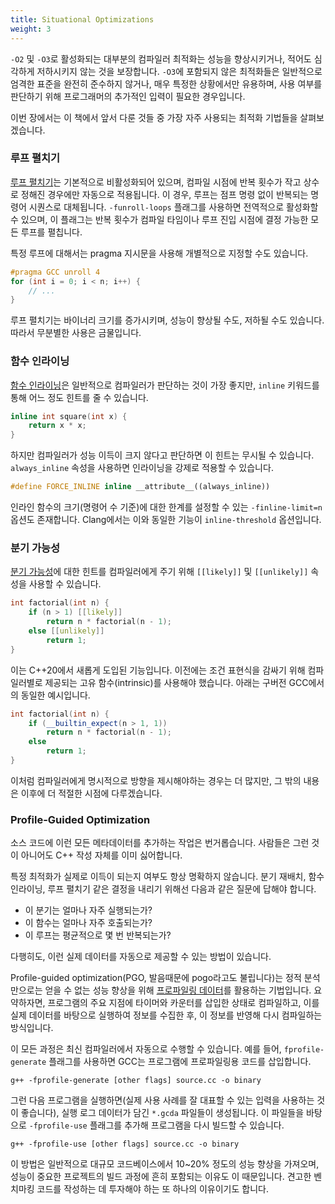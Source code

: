 ```yaml
---
title: Situational Optimizations
weight: 3
---
```


<!--

Generally, you always want to specify the exact platform you are running and turn on `-O3`, but other optimizations, like the ones discussed [in the previous section](../assembly), are far more situational and require some input from the programmer.

-->

`-O2` 및 `-O3`로 활성화되는 대부분의 컴파일러 최적화는 성능을 향상시키거나, 적어도 심각하게 저하시키지 않는 것을 보장합니다. `-O3`에 포함되지 않은 최적화들은 일반적으로 엄격한 표준을 완전히 준수하지 않거나, 매우 특정한 상황에서만 유용하며, 사용 여부를 판단하기 위해 프로그래머의 추가적인 입력이 필요한 경우입니다.

이번 장에서는 이 책에서 앞서 다룬 것들 중 가장 자주 사용되는 최적화 기법들을 살펴보겠습니다.

### 루프 펼치기

[루프 펼치기](/hpc/architecture/loops#loop-unrolling)는 기본적으로 비활성화되어 있으며, 컴파일 시점에 반복 횟수가 작고 상수로 정해진 경우에만 자동으로 적용됩니다. 이 경우, 루프는 점프 명령 없이 반복되는 명령어 시퀀스로 대체됩니다. `-funroll-loops` 플래그를 사용하면 전역적으로 활성화할 수 있으며, 이 플래그는 반복 횟수가 컴파일 타임이나 루프 진입 시점에 결정 가능한 모든 루프를 펼칩니다.

특정 루프에 대해서는 pragma 지시문을 사용해 개별적으로 지정할 수도 있습니다.

```c++
#pragma GCC unroll 4
for (int i = 0; i < n; i++) {
    // ...
}
```

루프 펼치기는 바이너리 크기를 증가시키며, 성능이 향상될 수도, 저하될 수도 있습니다. 따라서 무분별한 사용은 금물입니다.

### 함수 인라이닝

[함수 인라이닝](/hpc/architecture/functions#inlining)은 일반적으로 컴파일러가 판단하는 것이 가장 좋지만, `inline` 키워드를 통해 어느 정도 힌트를 줄 수 있습니다.

```c++
inline int square(int x) {
    return x * x;
}
```

하지만 컴파일러가 성능 이득이 크지 않다고 판단하면 이 힌트는 무시될 수 있습니다. `always_inline` 속성을 사용하면 인라이닝을 강제로 적용할 수 있습니다.

```c++
#define FORCE_INLINE inline __attribute__((always_inline))
```

인라인 함수의 크기(명령어 수 기준)에 대한 한계를 설정할 수 있는 `-finline-limit=n` 옵션도 존재합니다. Clang에서는 이와 동일한 기능이 `inline-threshold` 옵션입니다.

### 분기 가능성

[분기 가능성](/hpc/architecture/layout#unequal-branches)에 대한 힌트를 컴파일러에게 주기 위해 `[[likely]]` 및 `[[unlikely]]` 속성을 사용할 수 있습니다.

```c++
int factorial(int n) {
    if (n > 1) [[likely]]
        return n * factorial(n - 1);
    else [[unlikely]]
        return 1;
}
```

이는 C++20에서 새롭게 도입된 기능입니다. 이전에는 조건 표현식을 감싸기 위해 컴파일러별로 제공되는 고유 함수(intrinsic)를 사용해야 했습니다. 아래는 구버전 GCC에서의 동일한 예시입니다.

```c++
int factorial(int n) {
    if (__builtin_expect(n > 1, 1))
        return n * factorial(n - 1);
    else
        return 1;
}
```

<!--
What it usually does is it swaps the branches so that the more likely one goes immediately after jump (recall that "don't jump" branch is taken by default). The performance gain is usually rather small, because for most hot spots hardware branch prediction works just fine.
-->

이처럼 컴파일러에게 명시적으로 방향을 제시해야하는 경우는 더 많지만, 그 밖의 내용은 이후에 더 적절한 시점에 다루겠습니다.

### Profile-Guided Optimization

소스 코드에 이런 모든 메타데이터를 추가하는 작업은 번거롭습니다. 사람들은 그런 것이 아니어도 C++ 작성 자체를 이미 싫어합니다.

특정 최적화가 실제로 이득이 되는지 여부도 항상 명확하지 않습니다. 분기 재배치, 함수 인라이닝, 루프 펼치기 같은 결정을 내리기 위해선 다음과 같은 질문에 답해야 합니다.

- 이 분기는 얼마나 자주 실행되는가?
- 이 함수는 얼마나 자주 호출되는가?
- 이 루프는 평균적으로 몇 번 반복되는가?

다행히도, 이런 실제 데이터를 자동으로 제공할 수 있는 방법이 있습니다.

Profile-guided optimization(PGO, 발음때문에 pogo라고도 불립니다)는 정적 분석만으로는 얻을 수 없는 성능 향상을 위해 [프로파일링 데이터](/hpc/profiling)를 활용하는 기법입니다. 요약하자면, 프로그램의 주요 지점에 타이머와 카운터를 삽입한 상태로 컴파일하고, 이를 실제 데이터를 바탕으로 실행하여 정보를 수집한 후, 이 정보를 반영해 다시 컴파일하는 방식입니다.

이 모든 과정은 최신 컴파일러에서 자동으로 수행할 수 있습니다. 예를 들어, `fprofile-generate` 플래그를 사용하면 GCC는 프로그램에 프로파일링용 코드를 삽입합니다.

```
g++ -fprofile-generate [other flags] source.cc -o binary
```

그런 다음 프로그램을 실행하면(실제 사용 사례를 잘 대표할 수 있는 입력을 사용하는 것이 좋습니다), 실행 로그 데이터가 담긴 `*.gcda` 파일들이 생성됩니다. 이 파일들을 바탕으로 `-fprofile-use` 플래그를 추가해 프로그램을 다시 빌드할 수 있습니다.

```
g++ -fprofile-use [other flags] source.cc -o binary
```

이 방법은 일반적으로 대규모 코드베이스에서 10~20% 정도의 성능 향상을 가져오며, 성능이 중요한 프로젝트의 빌드 과정에 흔히 포함되는 이유도 이 때문입니다. 견고한 벤치마킹 코드를 작성하는 데 투자해야 하는 또 하나의 이유이기도 합니다.

<!--

We will study how profiling works more deeply in the [next chapter](../../profiling).

-->
